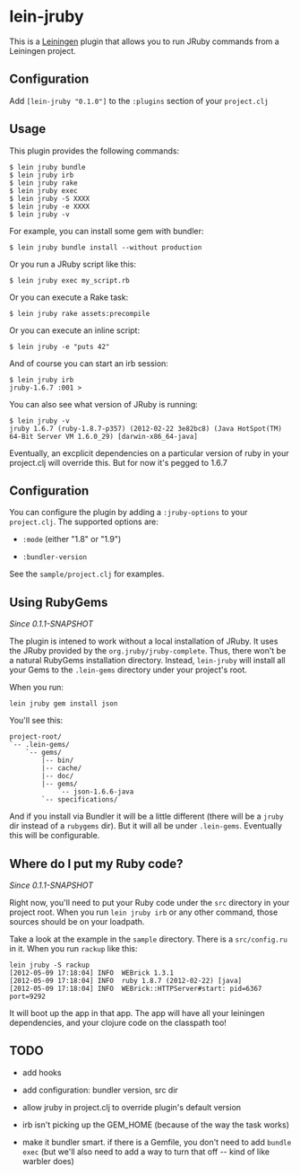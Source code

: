 # lein-jruby

This is a [Leiningen](https://github.com/technomancy/leiningen "Leiningen") plugin that allows you to run JRuby commands from a Leiningen project.

## Configuration

Add `[lein-jruby "0.1.0"]` to the `:plugins` section of your `project.clj`

## Usage

This plugin provides the following commands:

    $ lein jruby bundle
    $ lein jruby irb
    $ lein jruby rake
    $ lein jruby exec
    $ lein jruby -S XXXX
    $ lein jruby -e XXXX
    $ lein jruby -v

For example, you can install some gem with bundler:

    $ lein jruby bundle install --without production

Or you run a JRuby script like this:

    $ lein jruby exec my_script.rb

Or you can execute a Rake task:

    $ lein jruby rake assets:precompile

Or you can execute an inline script:

    $ lein jruby -e "puts 42"

And of course you can start an irb session:

    $ lein jruby irb
    jruby-1.6.7 :001 >

You can also see what version of JRuby is running:

    $ lein jruby -v
    jruby 1.6.7 (ruby-1.8.7-p357) (2012-02-22 3e82bc8) (Java HotSpot(TM) 64-Bit Server VM 1.6.0_29) [darwin-x86_64-java]

Eventually, an excplicit dependencies on a particular version of ruby in your project.clj will override this.  But for now it's pegged to 1.6.7

## Configuration

You can configure the plugin by adding a `:jruby-options` to your `project.clj`.  The supported options are:

+  `:mode` (either "1.8" or "1.9")

+  `:bundler-version`

See the `sample/project.clj` for examples.

## Using RubyGems

_Since 0.1.1-SNAPSHOT_

The plugin is intened to work without a local installation of JRuby.  It uses the JRuby provided by the `org.jruby/jruby-complete`.  Thus, there won't be a natural RubyGems installation directory.  Instead, `lein-jruby` will install all your Gems to the `.lein-gems` directory under your project's root.

When you run:

    lein jruby gem install json

You'll see this:

    project-root/
    `-- .lein-gems/
        `-- gems/
            |-- bin/
            |-- cache/
            |-- doc/
            |-- gems/
                `-- json-1.6.6-java
            `-- specifications/
    

And if you install via Bundler it will be a little different (there will be a `jruby` dir instead of a `rubygems` dir).  But it will all be under `.lein-gems`.  Eventually this will be configurable. 

## Where do I put my Ruby code?

_Since 0.1.1-SNAPSHOT_

Right now, you'll need to put your Ruby code under the `src` directory in your project root.  When you run `lein jruby irb` or any other command, those sources should be on your loadpath.

Take a look at the example in the `sample` directory.  There is a `src/config.ru` in it.  When you run `rackup` like this:

    lein jruby -S rackup
    [2012-05-09 17:18:04] INFO  WEBrick 1.3.1
    [2012-05-09 17:18:04] INFO  ruby 1.8.7 (2012-02-22) [java]
    [2012-05-09 17:18:04] INFO  WEBrick::HTTPServer#start: pid=6367 port=9292

It will boot up the app in that app.  The app will have all your leiningen dependencies, and your clojure code on the classpath too!

## TODO

+  add hooks

+  add configuration: bundler version, src dir

+  allow jruby in project.clj to override plugin's default version

+  irb isn't picking up the GEM_HOME (because of the way the task works)

+  make it bundler smart. if there is a Gemfile, you don't need to add `bundle exec` (but we'll also need to add a way to turn that off -- kind of like warbler does)

